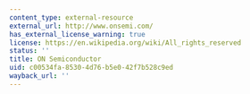 ```yaml
---
content_type: external-resource
external_url: http://www.onsemi.com/
has_external_license_warning: true
license: https://en.wikipedia.org/wiki/All_rights_reserved
status: ''
title: ON Semiconductor
uid: c00534fa-8530-4d76-b5e0-42f7b528c9ed
wayback_url: ''
---
```

